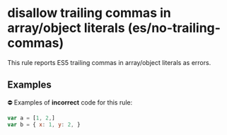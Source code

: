# disallow trailing commas in array/object literals (es/no-trailing-commas)

This rule reports ES5 trailing commas in array/object literals as errors.

## Examples

⛔ Examples of **incorrect** code for this rule:

```js
var a = [1, 2,]
var b = { x: 1, y: 2, }
```
